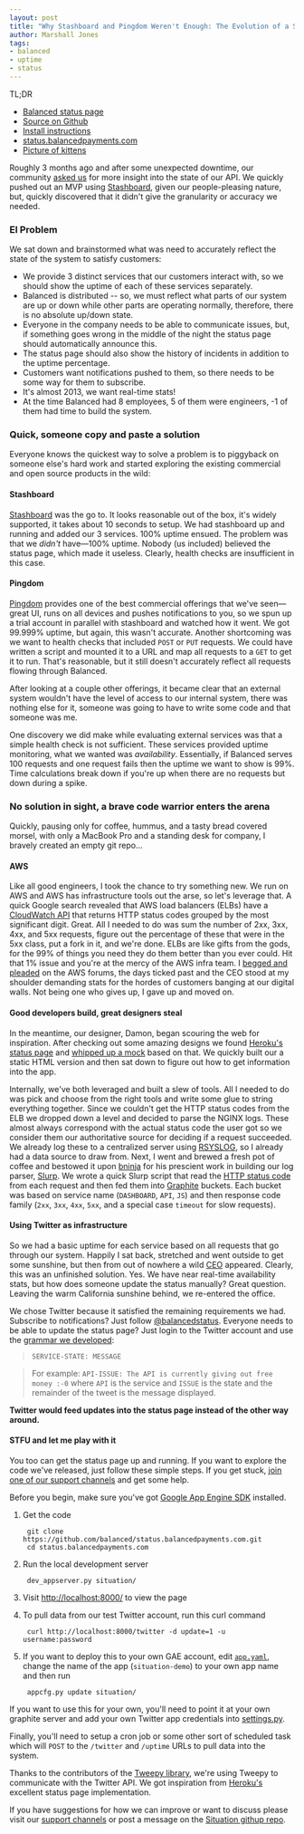 ```yaml
---
layout: post
title: "Why Stashboard and Pingdom Weren't Enough: The Evolution of a Status Page"
author: Marshall Jones
tags:
- balanced
- uptime
- status
---
```


TL;DR
* [Balanced status page](https://status.balancedpayments.com)
* [Source on Github](https://github.com/balanced/status.balancedpayments.com)
* [Install instructions](https://github.com/balanced/status.balancedpayments.com/blob/master/INSTALL)
* [status.balancedpayments.com](https://status.balancedpayments.com)
* [Picture of kittens](http://x66.xanga.com/598b827a5233247895732/b32225086.gif)

Roughly 3 months ago and after some unexpected downtime, our community [asked us](https://github.com/balanced/balanced-api/issues/39) for more insight into the state of our API. We quickly pushed out an MVP using [Stashboard](http://www.stashboard.org/), given our people-pleasing nature, but, quickly discovered that it didn't give the granularity or accuracy we needed.

### El Problem

We sat down and brainstormed what was need to accurately reflect the state of the system to satisfy customers:

* We provide 3 distinct services that our customers interact with, so we should show the uptime of each of these services separately.
* Balanced is distributed -- so, we must reflect what parts of our system are up or down while other parts are operating normally, therefore, there is no absolute up/down state.
* Everyone in the company needs to be able to communicate issues, but, if something goes wrong in the middle of the night the status page should automatically announce this.
* The status page should also show the history of incidents in addition to the uptime percentage.
* Customers want notifications pushed to them, so there needs to be some way for them to subscribe.
* It's almost 2013, we want real-time stats!
* At the time Balanced had 8 employees, 5 of them were engineers, -1 of them had time to build the system.

### Quick, someone copy and paste a solution

Everyone knows the quickest way to solve a problem is to piggyback on someone else's hard work and started exploring the existing commercial and open source products in the wild:

#### Stashboard

  [Stashboard](http://www.stashboard.org/) was the go to. It looks reasonable out of the box, it's widely supported, it takes about 10 seconds to setup. We had stashboard up and running and added our 3 services. 100% uptime ensued. The problem was that we _didn't_ have—100% uptime. Nobody (us included) believed the status page, which made it useless. Clearly, health checks are insufficient in this case.

#### Pingdom

  [Pingdom](https://pingdom.com) provides one of the best commercial offerings that we've seen—great UI, runs on all devices and pushes notifications to you, so we spun up a trial account in parallel with stashboard and watched how it went. We got 99.999% uptime, but again, this wasn't accurate. Another shortcoming was we want to health checks that included `POST` or `PUT` requests. We could have written a script and mounted it to a URL and map all requests to a `GET` to get it to run. That's reasonable, but it still doesn't accurately reflect all requests flowing through Balanced.

After looking at a couple other offerings, it became clear that an external system wouldn't have the level of access to our internal system, there was nothing else for it, someone was going to have to write some code and that someone was me.

One discovery we did make while evaluating external services was that a simple health check is not sufficient. These services provided uptime monitoring, what we wanted was _availability_. Essentially, if Balanced serves 100 requests and one request fails then the uptime we want to show is 99%. Time calculations break down if you're up when there are no requests but down during a spike.

### No solution in sight, a brave code warrior enters the arena

Quickly, pausing only for coffee, hummus, and a tasty bread covered morsel, with only a MacBook Pro and a standing desk for company, I bravely created an empty git repo...

#### AWS

Like all good engineers, I took the chance to try something new. We run on AWS and AWS has infrastructure tools out the arse, so let's leverage that. A quick Google search revealed that AWS load balancers (ELBs) have a [CloudWatch API](http://docs.amazonwebservices.com/ElasticLoadBalancing/latest/DeveloperGuide/US_MonitoringLoadBalancerWithCW.html) that returns HTTP status codes grouped by the most significant digit. Great. All I needed to do was sum the number of 2xx, 3xx, 4xx, and 5xx requests, figure out the percentage of these that were in the 5xx class, put a fork in it, and we're done. ELBs are like gifts from the gods, for the 99% of things you need they do them better than you ever could. Hit that 1% issue and you're at the mercy of the AWS infra team. I [begged and pleaded](https://forums.aws.amazon.com/message.jspa?messageID=377157#377157) on the AWS forums, the days ticked past and the CEO stood at my shoulder demanding stats for the hordes of customers banging at our digital walls. Not being one who gives up, I gave up and moved on.

#### Good developers build, great designers steal

In the meantime, our designer, Damon, began scouring the web for inspiration. After checking out some amazing designs we found [Heroku's status page](https://status.heroku.com/) and [whipped up a mock](https://github.com/balanced/balanced-api/issues/12) based on that. We quickly built our a static HTML version and then sat down to figure out how to get information into the app.

Internally, we've both leveraged and built a slew of tools. All I needed to do was pick and choose from the right tools and write some glue to string everything together. Since we couldn't get the HTTP status codes from the ELB we dropped down a level and decided to parse the NGINX logs. These almost always correspond with the actual status code the user got so we consider them our authoritative source for deciding if a request succeeded. We already log these to a centralized server using [RSYSLOG](http://www.rsyslog.com/), so I already had a data source to draw from. Next, I went and brewed a fresh pot of coffee and bestowed it upon [bninja](https://github.com/bninja) for his prescient work in building our log parser, [Slurp](https://github.com/bninja/slurp). We wrote a quick Slurp script that read the [HTTP status code](http://www.w3.org/Protocols/rfc2616/rfc2616-sec10.html) from each request and then fed them into [Graphite](http://graphite.wikidot.com/) buckets. Each bucket was based on service name (`DASHBOARD`, `API`, `JS`) and then response code family (`2xx`, `3xx`, `4xx`, `5xx`, and a special case `timeout` for slow requests).

#### Using Twitter as infrastructure

So we had a basic uptime for each service based on all requests that go through our system. Happily I sat back, stretched and went outside to get some sunshine, but then from out of nowhere a wild [CEO](https://twitter.com/matin) appeared. Clearly, this was an unfinished solution. Yes. We have near real-time availability stats, but how does someone update the status manually? Great question. Leaving the warm California sunshine behind, we re-entered the office.

We chose Twitter because it satisfied the remaining requirements we had. Subscribe to notifications? Just follow [@balancedstatus](https://twitter.com/balancedstatus). Everyone needs to be able to update the status page? Just login to the Twitter account and use the [grammar we developed](https://github.com/balanced/status.balancedpayments.com/blob/master/README.md#message-display-behavior):
> `SERVICE-STATE: MESSAGE`

> For example: `API-ISSUE: The API is currently giving out free money :-0` where `API` is the service and `ISSUE` is the state and the remainder of the tweet is the message displayed.

**Twitter would feed updates into the status page instead of the other way around.**

#### STFU and let me play with it

You too can get the status page up and running. If you want to explore the code we've released, just follow these simple steps. If you get stuck, [join one of our support channels](https://www.balancedpayments.com/community) and get some help.

Before you begin, make sure you've got [Google App Engine SDK](https://developers.google.com/appengine/downloads) installed.

1. Get the code

        git clone https://github.com/balanced/status.balancedpayments.com.git
        cd status.balancedpayments.com

2. Run the local development server

        dev_appserver.py situation/

3. Visit [http://localhost:8000/](http://localhost:8000/) to view the page
4. To pull data from our test Twitter account, run this curl command

        curl http://localhost:8000/twitter -d update=1 -u username:password

5. If you want to deploy this to your own GAE account, edit [`app.yaml`](https://github.com/balanced/status.balancedpayments.com/blob/master/situation/app.yaml#L1), change the name of the app (`situation-demo`) to your own app name and then run

        appcfg.py update situation/

If you want to use this for your own, you'll need to point it at your own graphite server and add your own Twitter app credentials into [settings.py](https://github.com/balanced/status.balancedpayments.com/blob/master/situation/settings.py#L6).

Finally, you'll need to setup a cron job or some other sort of scheduled task which will `POST` to the `/twitter` and `/uptime` URLs to pull data into the system.

Thanks to the contributors of the [Tweepy library](https://github.com/tweepy/tweepy), we're using Tweepy to communicate with the Twitter API. We got inspiration from [Heroku's](https://status.heroku.com/) excellent status page implementation.

If you have suggestions for how we can improve or want to discuss please visit our [support channels](https://www.balancedpayments.com/community) or post a message on the [Situation githup repo](https://github.com/balanced/status.balancedpayments.com/issues).
